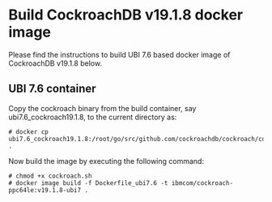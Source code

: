 # Build CockroachDB v19.1.8 docker image

Please find the instructions to build UBI 7.6 based docker image of CockroachDB
v19.1.8 below.

## UBI 7.6 container

Copy the cockroach binary from the build container, say ubi7.6_cockroach19.1.8,
to the current directory as:

```
# docker cp ubi7.6_cockroach19.1.8:/root/go/src/github.com/cockroachdb/cockroach/cockroach .
```

Now build the image by executing the following command:

```
# chmod +x cockroach.sh
# docker image build -f Dockerfile_ubi7.6 -t ibmcom/cockroach-ppc64le:v19.1.8-ubi7 .
```
